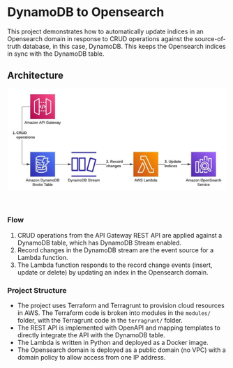 # DynamoDB to Opensearch

This project demonstrates how to automatically update indices in an Opensearch domain in response to CRUD operations against the source-of-truth database, in this case, DynamoDB. This keeps the Opensearch indices in sync with the DynamoDB table.

## Architecture
<p style="text-align:center">
<img src="arch-diagram.jpeg" width="600"></p>
<br />

### Flow
1. CRUD operations from the API Gateway REST API are applied against a DynamoDB table, which has DynamoDB Stream enabled.
2. Record changes in the DynamoDB stream are the event source for a Lambda function.
3. The Lambda function responds to the record change events (insert, update or delete) by updating an index in the Opensearch domain.

### Project Structure

- The project uses Terraform and Terragrunt to provision cloud resources in AWS. The Terraform code is broken into modules in the `modules/` folder, with the Terragrunt code in the `terragrunt/` folder.
- The REST API is implemented with OpenAPI and mapping templates to directly integrate the API with the DynamoDB table.
- The Lambda is written in Python and deployed as a Docker image.
- The Opensearch domain is deployed as a public domain (no VPC) with a domain policy to allow access from one IP address.

